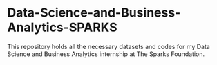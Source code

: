 # Data-Science-and-Business-Analytics-SPARKS
This repository holds all the necessary datasets and codes for my Data Science and Business Analytics internship at The Sparks Foundation.
